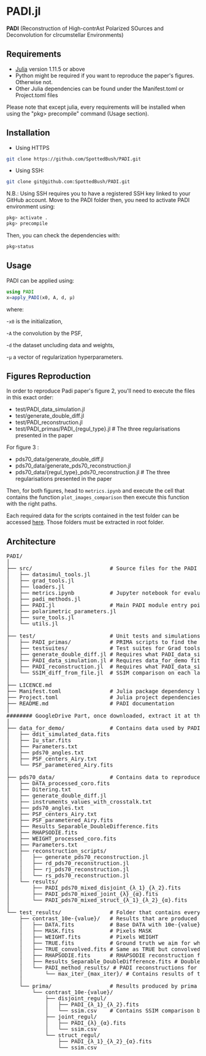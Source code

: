 # PADI.jl
**PADI** (Reconstruction of High-contrAst Polarized SOurces and Deconvolution for cIrcumstellar Environments)

## Requirements
- [Julia](https://julialang.org/install/) version 1.11.5 or above
- Python might be required if you want to reproduce the paper's figures. Otherwise not.
- Other Julia dependencies can be found under the Manifest.toml or Project.toml files
  
Please note that except julia, every requirements will be installed when using the "pkg> precompile" command (Usage section).

## Installation

- Using HTTPS
```sh
git clone https://github.com/SpottedBush/PADI.git
```

- Using SSH:
```sh
git clone git@github.com:SpottedBush/PADI.git
```
N.B.: Using SSH requires you to have a registered SSH key linked to your GitHub account.
Move to the PADI folder then, you need to activate PADI environment using:
```julia
pkg> activate .
pkg> precompile
```

Then, you can check the dependencies with:
```julia
pkg>status
```

## Usage
PADI can be applied using:

```julia
using PADI
x=apply_PADI(x0, A, d, μ)
```
where:

-`x0` is the initialization,

-`A` the convolution by the PSF,

-`d` the dataset uncluding data and weights,

-`μ` a vector of regularization hyperparameters.

## Figures Reproduction

In order to reproduce Padi paper's figure 2, you'll need to execute the files in this exact order:
- test/PADI_data_simulation.jl
- test/generate_double_diff.jl
- test/PADI_reconstruction.jl
- test/PADI_primas/PADI_{regul_type}.jl # The three regularisations presented in the paper

For figure 3 :
- pds70_data/generate_double_diff.jl
- pds70_data/generate_pds70_reconstruction.jl
- pds70_data/{regul_type}_pds70_reconstruction.jl # The three regularisations presented in the paper

Then, for both figures, head to `metrics.ipynb` and execute the cell that contains the function `plot_images_comparison` then execute this function with the right paths.

Each required data for the scripts contained in the test folder can be accessed [here](https://drive.google.com/drive/folders/1RcNd5Qh6XD2Trd07VGPWqlphMU699PFi?usp=drive_link).
Those folders must be extracted in root folder.

## Architecture
<pre>
PADI/
│
├── src/                        # Source files for the PADI method
│   ├── datasimul_tools.jl
│   ├── grad_tools.jl
│   ├── loaders.jl
│   ├── metrics.ipynb           # Jupyter notebook for evaluating metrics and making the figures in the paper
│   ├── padi_methods.jl
│   ├── PADI.jl                 # Main PADI module entry point
│   ├── polarimetric_parameters.jl
│   ├── sure_tools.jl
│   └── utils.jl
│
├── test/                       # Unit tests and simulations
│   ├── PADI_primas/            # PRIMA scripts to find the optimal hyperparameters couple considering a certain ground truth 
│   ├── testsuites/             # Test suites for Grad tools and polarimetric parameters methods
│   ├── generate_double_diff.jl # Requires what PADI_data_simulation.jl produces. Outputs the double difference for the contrast k 
│   ├── PADI_data_simulation.jl # Requires data_for_demo fits file (PSF fits/txt, Iu_star.fits, ddit_simulated_data.fits) produces MASK.fits, DATA.fits, WEIGHT.fits, TRUE_convolved.fits and TRUE.fits for the corresponding contrast_list
│   ├── PADI_reconstruction.jl  # Requires what PADI_data_simulation.jl and generate_double_diff.jl produces and do a single PADI reconstruction (depending on its contrast and regul_type)
│   └── SSIM_diff_from_file.jl  # SSIM comparison on each layer of the input fits files (Ip with Ip etc...)
│
├── LICENCE.md
├── Manifest.toml               # Julia package dependency lock file
├── Project.toml                # Julia project dependencies
├── README.md                   # PADI documentation
│
######## GoogleDrive Part, once downloaded, extract it at the root folder ########
│
├── data_for_demo/              # Contains data used by PADI_data_simulation.jl, needs to be downloaded on the GoogleDrive
│   ├── ddit_simulated_data.fits
│   ├── Iu_star.fits
│   ├── Parameters.txt
│   ├── pds70_angles.txt
│   ├── PSF_centers_Airy.txt
│   └── PSF_parametered_Airy.fits
│  
├── pds70_data/                 # Contains data to reproduce the pds70 figures
│   ├── DATA_processed_coro.fits
│   ├── Ditering.txt
│   ├── generate_double_diff.jl
│   ├── instruments_values_with_crosstalk.txt
│   ├── pds70_angles.txt
│   ├── PSF_centers_Airy.txt
│   ├── PSF_parametered_Airy.fits
│   ├── Results_Separable_DoubleDifference.fits
│   ├── RHAPSODIE.fits
│   ├── WEIGHT_processed_coro.fits
│   ├── Parameters.txt
│   ├── reconstruction_scripts/
│   │   ├── generate_pds70_reconstruction.jl
│   │   ├── rd_pds70_reconstruction.jl
│   │   ├── rj_pds70_reconstruction.jl
│   │   └── rs_pds70_reconstruction.jl
│   └── results/
│       ├── PADI_pds70_mixed_disjoint_{λ_1}_{λ_2}.fits
│       ├── PADI_pds70_mixed_joint_{λ}_{α}.fits
│       └── PADI_pds70_mixed_struct_{λ_1}_{λ_2}_{α}.fits
│  
└── test_results/               # Folder that contains every results produced by the scripts in the "test" folder
    ├── contrast_10e-{value}/   # Results that are produced with 10e-{value} contrast
    │   ├── DATA.fits           # Base DATA with 10e-{value} contrast
    │   ├── MASK.fits           # Pixels MASK
    │   ├── WEIGHT.fits         # Pixels WEIGHT
    │   ├── TRUE.fits           # Ground truth we aim for when reconstructing using PADI
    │   ├── TRUE_convolved.fits # Same as TRUE but convolved
    │   ├── RHAPSODIE.fits      # RHAPSODIE reconstruction for this contrast
    │   ├── Results_Separable_DoubleDifference.fits # DoubleDifference reconstruction for this contrast
    │   └── PADI_method_results/ # PADI reconstructions for this contrast
    │       └── max_iter_{max_iter}/ # Contains results of the PADI methods for max_iter iterations
    │
    └── prima/                  # Results produced by prima scripts
        └── contrast_10e-{value}/
            ├── disjoint_regul/
            │   ├── PADI_{λ_1}_{λ_2}.fits
            │   └── ssim.csv    # Contains SSIM comparison between the different hyperparam couples for the different layers (Iu_disk, Ip_disk, θ.)
            ├── joint_regul/
            │   ├── PADI_{λ}_{α}.fits
            │   └── ssim.csv
            └── struct_regul/
                ├── PADI_{λ_1}_{λ_2}_{α}.fits
                └── ssim.csv
<pre>

